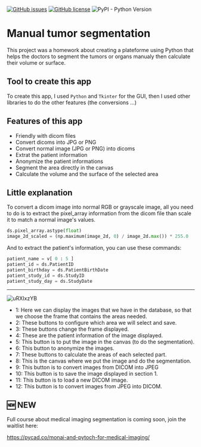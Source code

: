 [![GitHub issues](https://img.shields.io/github/issues/amine0110/Manual-tumor-segmentation)](https://github.com/amine0110/Manual-tumor-segmentation/issues) [![GitHub license](https://img.shields.io/github/license/amine0110/Manual-tumor-segmentation)](https://github.com/amine0110/Manual-tumor-segmentation) ![PyPI - Python Version](https://img.shields.io/pypi/pyversions/pydicom)
# Manual tumor segmentation
This project was a homework about creating a plateforme using Python that helps the doctors to segment the tumors or organs manualy then calculate their volume or surface.

## Tool to create this app
To create this app, I used `Python` and `Tkinter` for the GUI, then I used other libraries to do the other features (the conversions ...)

## Features of this app 
- Friendly with dicom files
- Convert dicoms into JPG or PNG
- Convert normal image (JPG or PNG) into dicoms
- Extrat the patient information
- Anonymize the patient informations
- Segment the area directly in the canvas
- Calculate the volume and the surface of the selected area

## Little explanation
To convert a dicom image into normal RGB or grayscale image, all you need to do is to extract the pixel_array information from the dicom file than scale it to match a normal image's values.

```Python
ds.pixel_array.astype(float)
image_2d_scaled = (np.maximum(image_2d, 0) / image_2d.max()) * 255.0
```

And to extract the patient's information, you can use these commands:

```Python
patient_name = v[ 0 : 5 ]
patient_id = ds.PatientID
patient_birthday = ds.PatientBirthDate
patient_study_id = ds.StudyID
patient_study_day = ds.StudyDate
```
____________________________________________________________

![uRXIxzYB](https://user-images.githubusercontent.com/37108394/122125699-14a4dc00-ce31-11eb-9005-5652e45c3418.png)

- 1: Here we can display the images that we have in the database, so that we choose the frame that contains the areas needed.
- 2: These buttons to configure which area we will select and save.
- 3: These buttons change the frame displayed.
- 4: These are the patient information of the image displayed.
- 5: This button is to put the image in the canvas (to do the segmentation).
- 6: This button to anonymize the images.
- 7: These buttons to calculate the areas of each selected part.
- 8: This is the canvas where we put the image and do the segmentation.
- 9: This button is to convert images from DICOM into JPEG
- 10: This button is to save the image displayed in section 1.
- 11: This button is to load a new DICOM image.
- 12: This button is to convert images from JPEG into DICOM.


## 🆕 NEW

Full course about medical imaging segmentation is coming soon, join the waitlist here:

https://pycad.co/monai-and-pytoch-for-medical-imaging/
